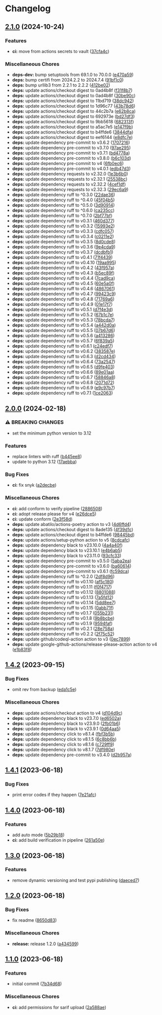 # Changelog

## [2.1.0](https://github.com/muhlba91/homelab-node-red-backup/compare/v2.0.0...v2.1.0) (2024-10-24)


### Features

* **ci:** move from actions secrets to vault ([37cfa4c](https://github.com/muhlba91/homelab-node-red-backup/commit/37cfa4cd54c6b9eefe93e64a497456d07ca939b1))


### Miscellaneous Chores

* **deps-dev:** bump setuptools from 69.1.0 to 70.0.0 ([e470a59](https://github.com/muhlba91/homelab-node-red-backup/commit/e470a5949f5cab0f9bc31b9358f6f80cd5d0e675))
* **deps:** bump certifi from 2024.2.2 to 2024.7.4 ([91bf1c0](https://github.com/muhlba91/homelab-node-red-backup/commit/91bf1c0095a10dac6f542412b75f464243355342))
* **deps:** bump urllib3 from 2.2.1 to 2.2.2 ([412be02](https://github.com/muhlba91/homelab-node-red-backup/commit/412be02af7aeab0a31c28a4a2f67b07f3b3397f8))
* **deps:** update actions/checkout digest to 0ad4b8f ([f31f8b7](https://github.com/muhlba91/homelab-node-red-backup/commit/f31f8b72b3bb190f5250bf927927d164db21d906))
* **deps:** update actions/checkout digest to 0ad4b8f ([30be90c](https://github.com/muhlba91/homelab-node-red-backup/commit/30be90cdaddc913bd8e252beffec22ad2817ccbb))
* **deps:** update actions/checkout digest to 11bd719 ([38dc942](https://github.com/muhlba91/homelab-node-red-backup/commit/38dc94202d7917bf1ba0da8f438e05fa822c712d))
* **deps:** update actions/checkout digest to 1d96c77 ([43b78d6](https://github.com/muhlba91/homelab-node-red-backup/commit/43b78d6165d0c6eeb88c643cb24f9482aae73ecf))
* **deps:** update actions/checkout digest to 44c2b7a ([e62b8ca](https://github.com/muhlba91/homelab-node-red-backup/commit/e62b8caa4da29b728c93218992cd501978bcb8d3))
* **deps:** update actions/checkout digest to 692973e ([bd27df3](https://github.com/muhlba91/homelab-node-red-backup/commit/bd27df3c5d02bfa7ea4a1a3c971327fe852f6ab1))
* **deps:** update actions/checkout digest to 9bb5618 ([682313f](https://github.com/muhlba91/homelab-node-red-backup/commit/682313f73d25f524f649033ff88bbccae263ff42))
* **deps:** update actions/checkout digest to a5ac7e5 ([e147f9b](https://github.com/muhlba91/homelab-node-red-backup/commit/e147f9b4695d6a19edb338792cc9651b29b87a47))
* **deps:** update actions/checkout digest to b4ffde6 ([3844dfa](https://github.com/muhlba91/homelab-node-red-backup/commit/3844dfa195ea9d54909efe161fc5fbdc60182361))
* **deps:** update actions/checkout digest to eef6144 ([e8dfc7e](https://github.com/muhlba91/homelab-node-red-backup/commit/e8dfc7e105641ddf264742337bde5a659b65f22e))
* **deps:** update dependency pre-commit to v3.6.2 ([1707216](https://github.com/muhlba91/homelab-node-red-backup/commit/1707216e0299354c85c6251f39b2245882d2f62e))
* **deps:** update dependency pre-commit to v3.7.0 ([97ae295](https://github.com/muhlba91/homelab-node-red-backup/commit/97ae295921813f0b0c1bd218d410bd1ebd90d6ef))
* **deps:** update dependency pre-commit to v3.7.1 ([bd4778a](https://github.com/muhlba91/homelab-node-red-backup/commit/bd4778aabaf224efe81d2ef2610acc5e8de73bdc))
* **deps:** update dependency pre-commit to v3.8.0 ([b6c103d](https://github.com/muhlba91/homelab-node-red-backup/commit/b6c103dab75c89174f5d99dfa2f6246e5358a7bc))
* **deps:** update dependency pre-commit to v4 ([6fb0ec6](https://github.com/muhlba91/homelab-node-red-backup/commit/6fb0ec60d9177f78d389429efdabef90f86e2de8))
* **deps:** update dependency pre-commit to v4.0.1 ([edb47d3](https://github.com/muhlba91/homelab-node-red-backup/commit/edb47d3aabb3d8cdd6c548047ed0b1b0ebaa5d39))
* **deps:** update dependency requests to v2.32.0 ([1e3b6b0](https://github.com/muhlba91/homelab-node-red-backup/commit/1e3b6b09326e07642161b06d5bb726c4b58fde49))
* **deps:** update dependency requests to v2.32.1 ([25538bc](https://github.com/muhlba91/homelab-node-red-backup/commit/25538bc7bf3a67ed0a0e91515f917ede90394e00))
* **deps:** update dependency requests to v2.32.2 ([4cef1df](https://github.com/muhlba91/homelab-node-red-backup/commit/4cef1dfee6fb6c933c304ac1d6a789fc3ce75075))
* **deps:** update dependency requests to v2.32.3 ([29ec6a9](https://github.com/muhlba91/homelab-node-red-backup/commit/29ec6a90b969ce7cd535132f70981d9945d170da))
* **deps:** update dependency ruff to ^0.3.0 ([22dae36](https://github.com/muhlba91/homelab-node-red-backup/commit/22dae36eab95dfca5c60f05218b381db094c4473))
* **deps:** update dependency ruff to ^0.4.0 ([45f04b5](https://github.com/muhlba91/homelab-node-red-backup/commit/45f04b50d6e21138ef149f77ae61d12944e7f109))
* **deps:** update dependency ruff to ^0.5.0 ([3d90914](https://github.com/muhlba91/homelab-node-red-backup/commit/3d90914253283d6e1fe0d55c7bd7870645309629))
* **deps:** update dependency ruff to ^0.6.0 ([ca235cc](https://github.com/muhlba91/homelab-node-red-backup/commit/ca235cca0b4c2447266acf95b2d177bc6a82f973))
* **deps:** update dependency ruff to ^0.7.0 ([2bf77bf](https://github.com/muhlba91/homelab-node-red-backup/commit/2bf77bf6e8c24c77677869beebf657bf386e0bae))
* **deps:** update dependency ruff to v0.3.1 ([460d377](https://github.com/muhlba91/homelab-node-red-backup/commit/460d377934ab191e5a84a21ca2a4d57df48c6b11))
* **deps:** update dependency ruff to v0.3.2 ([15993e2](https://github.com/muhlba91/homelab-node-red-backup/commit/15993e2c62434cefb648b258ed666b9eac83d532))
* **deps:** update dependency ruff to v0.3.3 ([cdfc057](https://github.com/muhlba91/homelab-node-red-backup/commit/cdfc0576f0caf4b80bb65e8d3096459e37451a67))
* **deps:** update dependency ruff to v0.3.4 ([c0211e2](https://github.com/muhlba91/homelab-node-red-backup/commit/c0211e20df15a538e4679acf30e34937ad7e598e))
* **deps:** update dependency ruff to v0.3.5 ([8d0cde8](https://github.com/muhlba91/homelab-node-red-backup/commit/8d0cde883176dd8450329b61c1e7024427f27e02))
* **deps:** update dependency ruff to v0.3.6 ([9e4cda9](https://github.com/muhlba91/homelab-node-red-backup/commit/9e4cda93dd17cc02a0c1219d7a9ac15c86c3d7ad))
* **deps:** update dependency ruff to v0.3.7 ([dcdbfb1](https://github.com/muhlba91/homelab-node-red-backup/commit/dcdbfb1e6a2c4e6bb023a6b3f8106e2faa915b28))
* **deps:** update dependency ruff to v0.4.1 ([71f4439](https://github.com/muhlba91/homelab-node-red-backup/commit/71f443955929faeaaec4bb60dc72444d77a9f2b3))
* **deps:** update dependency ruff to v0.4.10 ([19aa995](https://github.com/muhlba91/homelab-node-red-backup/commit/19aa995aebb52b683475db8fdd4833e0bc40b770))
* **deps:** update dependency ruff to v0.4.2 ([43f957a](https://github.com/muhlba91/homelab-node-red-backup/commit/43f957ab0a8df6f00ad8f3af5ab0ce6b3ee7ab4c))
* **deps:** update dependency ruff to v0.4.3 ([b5ec89f](https://github.com/muhlba91/homelab-node-red-backup/commit/b5ec89f62f16eea4316a33bbff4cb95de86d866e))
* **deps:** update dependency ruff to v0.4.4 ([7cad9ca](https://github.com/muhlba91/homelab-node-red-backup/commit/7cad9cad463d758bab4f7c8603da22bd1617fa86))
* **deps:** update dependency ruff to v0.4.5 ([60e5a0f](https://github.com/muhlba91/homelab-node-red-backup/commit/60e5a0fcab7766ca1598c108c3a0204e9bdb80c2))
* **deps:** update dependency ruff to v0.4.6 ([4867061](https://github.com/muhlba91/homelab-node-red-backup/commit/486706173565021f33d98bf208d71708e1734e79))
* **deps:** update dependency ruff to v0.4.7 ([99423c9](https://github.com/muhlba91/homelab-node-red-backup/commit/99423c9b75102eee4642fdb596a83dfbe9574cd5))
* **deps:** update dependency ruff to v0.4.8 ([71769a6](https://github.com/muhlba91/homelab-node-red-backup/commit/71769a61c4ce1dfcee08dd2ddd9d557461989208))
* **deps:** update dependency ruff to v0.4.9 ([01e17f7](https://github.com/muhlba91/homelab-node-red-backup/commit/01e17f7042a2b6cef2597954b4ee666eb5d2da12))
* **deps:** update dependency ruff to v0.5.1 ([d7f4e3d](https://github.com/muhlba91/homelab-node-red-backup/commit/d7f4e3d04f3cb363dec0fe196770c9c4386910db))
* **deps:** update dependency ruff to v0.5.2 ([67b1c7e](https://github.com/muhlba91/homelab-node-red-backup/commit/67b1c7ec5a24accdd81e5f0e132c89d6459d1db4))
* **deps:** update dependency ruff to v0.5.3 ([78bcda7](https://github.com/muhlba91/homelab-node-red-backup/commit/78bcda75f3d520928606abd7c11b82a21d49093d))
* **deps:** update dependency ruff to v0.5.4 ([a442d0a](https://github.com/muhlba91/homelab-node-red-backup/commit/a442d0a929f1f04d5f523b3fbd1a4f81c39a1129))
* **deps:** update dependency ruff to v0.5.5 ([07b67d6](https://github.com/muhlba91/homelab-node-red-backup/commit/07b67d60ed5e7d8fe6f2d09f0ff6a18f0ca05445))
* **deps:** update dependency ruff to v0.5.6 ([a413286](https://github.com/muhlba91/homelab-node-red-backup/commit/a4132869f5e004e9f72187252f7d185e9ce5226f))
* **deps:** update dependency ruff to v0.5.7 ([6f839a5](https://github.com/muhlba91/homelab-node-red-backup/commit/6f839a520dcdb2635e3a224f1c0f17533a09a429))
* **deps:** update dependency ruff to v0.6.1 ([c24edf7](https://github.com/muhlba91/homelab-node-red-backup/commit/c24edf79fa42601567b4dc1beff9ee8b82f9ae17))
* **deps:** update dependency ruff to v0.6.2 ([383587e](https://github.com/muhlba91/homelab-node-red-backup/commit/383587e199d595fcd4a5477e0bc60d9ae19d28c1))
* **deps:** update dependency ruff to v0.6.3 ([d2cd434](https://github.com/muhlba91/homelab-node-red-backup/commit/d2cd4348b542a2b35a0ffadad47ae5c65a47b26e))
* **deps:** update dependency ruff to v0.6.4 ([73a2547](https://github.com/muhlba91/homelab-node-red-backup/commit/73a2547936a06784d4d8c32ff247930a2e3b049c))
* **deps:** update dependency ruff to v0.6.5 ([d9fe403](https://github.com/muhlba91/homelab-node-red-backup/commit/d9fe403686b1d55ae9d15318ece0ef69a8bae895))
* **deps:** update dependency ruff to v0.6.6 ([89e01aa](https://github.com/muhlba91/homelab-node-red-backup/commit/89e01aaeca964d6aa26c748e638e385f3baf01dd))
* **deps:** update dependency ruff to v0.6.7 ([58846a8](https://github.com/muhlba91/homelab-node-red-backup/commit/58846a8c631a471111b38b24a139ac7d6f423b70))
* **deps:** update dependency ruff to v0.6.8 ([2071d72](https://github.com/muhlba91/homelab-node-red-backup/commit/2071d72b775f16d587e2717a4f6f40ddc9cb8a80))
* **deps:** update dependency ruff to v0.6.9 ([e9c97b7](https://github.com/muhlba91/homelab-node-red-backup/commit/e9c97b7d1895652794ea168d027b4ebb18969478))
* **deps:** update dependency ruff to v0.7.1 ([1ce2063](https://github.com/muhlba91/homelab-node-red-backup/commit/1ce2063f0ae9bb94c6700d35dfcd9268ede71598))

## [2.0.0](https://github.com/muhlba91/homelab-node-red-backup/compare/v1.4.2...v2.0.0) (2024-02-18)


### ⚠ BREAKING CHANGES

* set the minimum python version to 3.12

### Features

* replace linters with ruff ([b445ee8](https://github.com/muhlba91/homelab-node-red-backup/commit/b445ee89cd6e1e315bb97f1881b8f220ac76818f))
* update to python 3.12 ([17aebba](https://github.com/muhlba91/homelab-node-red-backup/commit/17aebba7a17c8225d0ad69ac2ed8d1b12dc06f8f))


### Bug Fixes

* **ci:** fix snyk ([a2decbe](https://github.com/muhlba91/homelab-node-red-backup/commit/a2decbed93bd7089e513602e53a9fe4d75a4d2d6))


### Miscellaneous Chores

* **ci:** add conform to verify pipeline ([2886508](https://github.com/muhlba91/homelab-node-red-backup/commit/2886508dd1a03aaa5d78895af3e7681bed75bbda))
* **ci:** adopt release please for v4 ([e26dce5](https://github.com/muhlba91/homelab-node-red-backup/commit/e26dce5439b7d0c14d1d2dfb43284b67399ac2b7))
* **ci:** update conform ([2e3f58d](https://github.com/muhlba91/homelab-node-red-backup/commit/2e3f58d90c4a065fad040d955f08a36c419fce73))
* **deps:** update abatilo/actions-poetry action to v3 ([4d6ffd4](https://github.com/muhlba91/homelab-node-red-backup/commit/4d6ffd46403f24323fa2d687614e44c1aade0c07))
* **deps:** update actions/checkout digest to 8ade135 ([4f39d1c](https://github.com/muhlba91/homelab-node-red-backup/commit/4f39d1c254dc72a9961d715bac4b507d6ad602a0))
* **deps:** update actions/checkout digest to b4ffde6 ([98445bd](https://github.com/muhlba91/homelab-node-red-backup/commit/98445bd81642cbc50889c63012d6810ca9082a18))
* **deps:** update actions/setup-python action to v5 ([8cdcafc](https://github.com/muhlba91/homelab-node-red-backup/commit/8cdcafc5dca205e0089ac348210e23ea95cc2f80))
* **deps:** update dependency black to v23.10.0 ([4a4a40f](https://github.com/muhlba91/homelab-node-red-backup/commit/4a4a40f8de22ec939f3b18aa78c7a24da2235ae5))
* **deps:** update dependency black to v23.10.1 ([e4b6ab5](https://github.com/muhlba91/homelab-node-red-backup/commit/e4b6ab5b01f850114f9419470282d1f6e2d90889))
* **deps:** update dependency black to v23.11.0 ([93cfc33](https://github.com/muhlba91/homelab-node-red-backup/commit/93cfc3380c6316bca8ee10a82e54b182cbc3e922))
* **deps:** update dependency pre-commit to v3.5.0 ([5aba2ea](https://github.com/muhlba91/homelab-node-red-backup/commit/5aba2eae595f3161373102db85687b30b1f32b1f))
* **deps:** update dependency pre-commit to v3.6.0 ([ba60614](https://github.com/muhlba91/homelab-node-red-backup/commit/ba60614c1abea0acc02bca762ef1fd5031427ac7))
* **deps:** update dependency pre-commit to v3.6.1 ([fc59dca](https://github.com/muhlba91/homelab-node-red-backup/commit/fc59dca857c58a799994a221df1069bc846b2657))
* **deps:** update dependency ruff to ^0.2.0 ([2df8d96](https://github.com/muhlba91/homelab-node-red-backup/commit/2df8d9628ac11890677e17ca907947b0edf6f5b2))
* **deps:** update dependency ruff to v0.1.10 ([af5c180](https://github.com/muhlba91/homelab-node-red-backup/commit/af5c1808d0026a0f082e9a79b4c5be0afceba18f))
* **deps:** update dependency ruff to v0.1.11 ([f0f4717](https://github.com/muhlba91/homelab-node-red-backup/commit/f0f47170bd73e000c5b1f625733e029ac591021e))
* **deps:** update dependency ruff to v0.1.12 ([8801088](https://github.com/muhlba91/homelab-node-red-backup/commit/8801088d3085f04caafd8ac2fc93eaa21a59fa11))
* **deps:** update dependency ruff to v0.1.13 ([7a5fd12](https://github.com/muhlba91/homelab-node-red-backup/commit/7a5fd12099286d1fbf130d633be54f521661d800))
* **deps:** update dependency ruff to v0.1.14 ([5dd8ee7](https://github.com/muhlba91/homelab-node-red-backup/commit/5dd8ee7528f645c2c1cb73e8dd49e956785fadc9))
* **deps:** update dependency ruff to v0.1.15 ([0abb71f](https://github.com/muhlba91/homelab-node-red-backup/commit/0abb71fd297bf5a10928fe8a385df580b298a48b))
* **deps:** update dependency ruff to v0.1.7 ([055b231](https://github.com/muhlba91/homelab-node-red-backup/commit/055b23187c24329c0fb504666355d6d32d5f7ab1))
* **deps:** update dependency ruff to v0.1.8 ([9b8bcbe](https://github.com/muhlba91/homelab-node-red-backup/commit/9b8bcbe72172c7b7468cfc1a79311063762e1ced))
* **deps:** update dependency ruff to v0.1.9 ([9594faf](https://github.com/muhlba91/homelab-node-red-backup/commit/9594faf7eb4613b5f5236e776d556745a4ec6277))
* **deps:** update dependency ruff to v0.2.1 ([28e758a](https://github.com/muhlba91/homelab-node-red-backup/commit/28e758a5c8c87ca6d80e3039eacb730901e40019))
* **deps:** update dependency ruff to v0.2.2 ([2f75c52](https://github.com/muhlba91/homelab-node-red-backup/commit/2f75c52ba30ab48ca0b86d273ab2a2b2a9b2b14a))
* **deps:** update github/codeql-action action to v3 ([0ec7899](https://github.com/muhlba91/homelab-node-red-backup/commit/0ec78999b59b162c00ecba7738a85c4639a06515))
* **deps:** update google-github-actions/release-please-action action to v4 ([e1b83f8](https://github.com/muhlba91/homelab-node-red-backup/commit/e1b83f8c78005f51134a8e2e363a5ca50120c498))

## [1.4.2](https://github.com/muhlba91/homelab-node-red-backup/compare/v1.4.1...v1.4.2) (2023-09-15)


### Bug Fixes

* omit rev from backup ([eda1c5e](https://github.com/muhlba91/homelab-node-red-backup/commit/eda1c5ea42d42d7162f1ebef302570587f39baa5))


### Miscellaneous Chores

* **deps:** update actions/checkout action to v4 ([d104d9c](https://github.com/muhlba91/homelab-node-red-backup/commit/d104d9c3b26a4fc26bda66ae61c941695f70a081))
* **deps:** update dependency black to v23.7.0 ([ed6502a](https://github.com/muhlba91/homelab-node-red-backup/commit/ed6502a8540e214097c8d90be87a5c2dd68d16e2))
* **deps:** update dependency black to v23.9.0 ([2fb01b6](https://github.com/muhlba91/homelab-node-red-backup/commit/2fb01b6c76813c64003f0dc4d79e6a7e096f5a1e))
* **deps:** update dependency black to v23.9.1 ([0d64aa5](https://github.com/muhlba91/homelab-node-red-backup/commit/0d64aa586c3dbba1b3ebb5b14bac07f99664b710))
* **deps:** update dependency click to v8.1.4 ([fbf3b5b](https://github.com/muhlba91/homelab-node-red-backup/commit/fbf3b5b812ca61ff788ded5e25815776bd7781d2))
* **deps:** update dependency click to v8.1.5 ([6c8bb6b](https://github.com/muhlba91/homelab-node-red-backup/commit/6c8bb6be4f2f3623bb4fcd19fbefde43a61f0816))
* **deps:** update dependency click to v8.1.6 ([c729ff9](https://github.com/muhlba91/homelab-node-red-backup/commit/c729ff938149d8f407cb3692169e9be1fb2ad90e))
* **deps:** update dependency click to v8.1.7 ([7df980e](https://github.com/muhlba91/homelab-node-red-backup/commit/7df980efd2588cdfba3a43d5a4992bdb7da3bb45))
* **deps:** update dependency pre-commit to v3.4.0 ([d2b957a](https://github.com/muhlba91/homelab-node-red-backup/commit/d2b957a31040b7b09fb56582e312837f37554689))

## [1.4.1](https://github.com/muhlba91/homelab-node-red-backup/compare/v1.4.0...v1.4.1) (2023-06-18)


### Bug Fixes

* print error codes if they happen ([7e21afc](https://github.com/muhlba91/homelab-node-red-backup/commit/7e21afc83c8e8f2b4c8c4181bbb9a66a744ee9a1))

## [1.4.0](https://github.com/muhlba91/homelab-node-red-backup/compare/v1.3.0...v1.4.0) (2023-06-18)


### Features

* add auto mode ([5b29b18](https://github.com/muhlba91/homelab-node-red-backup/commit/5b29b1857f09962d146f41b7902cd5298e3cb95e))
* **ci:** add build verification in pipeline ([261a50e](https://github.com/muhlba91/homelab-node-red-backup/commit/261a50ef73216e727a6e4fa427a8466b15c74d01))

## [1.3.0](https://github.com/muhlba91/homelab-node-red-backup/compare/v1.2.0...v1.3.0) (2023-06-18)


### Features

* remove dynamic versioning and test pypi publishing ([daeced7](https://github.com/muhlba91/homelab-node-red-backup/commit/daeced72efad72999f8b7a2dbbd109d10c163f27))

## [1.2.0](https://github.com/muhlba91/homelab-node-red-backup/compare/v1.1.0...v1.2.0) (2023-06-18)


### Bug Fixes

* fix readme ([8650d83](https://github.com/muhlba91/homelab-node-red-backup/commit/8650d83a2dce2cdfa6d4475a3bd1ff53603ca5bf))


### Miscellaneous Chores

* **release:** release 1.2.0 ([a434599](https://github.com/muhlba91/homelab-node-red-backup/commit/a4345992fa38e908044570bf768f06bfd8b01828))

## [1.1.0](https://github.com/muhlba91/homelab-node-red-backup/compare/v1.0.0...v1.1.0) (2023-06-18)


### Features

* initial commit ([7b34d68](https://github.com/muhlba91/homelab-node-red-backup/commit/7b34d6875d62db9ef8a8d16aa73bd67bc7e0c083))


### Miscellaneous Chores

* **ci:** add permissions for sarif upload ([2a588ae](https://github.com/muhlba91/homelab-node-red-backup/commit/2a588ae867f04b15edebc5be072f5c801661a164))

